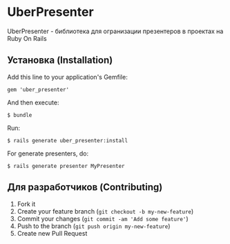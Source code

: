# UberPresenter

UberPresenter - библиотека для огранизации презентеров в проектах на Ruby On Rails

## Установка (Installation)

Add this line to your application's Gemfile:

    gem 'uber_presenter'

And then execute:

    $ bundle
    
Run:

	$ rails generate uber_presenter:install

For generate presenters, do:

	$ rails generate presenter MyPresenter

## Для разработчиков (Contributing)

1. Fork it
2. Create your feature branch (`git checkout -b my-new-feature`)
3. Commit your changes (`git commit -am 'Add some feature'`)
4. Push to the branch (`git push origin my-new-feature`)
5. Create new Pull Request